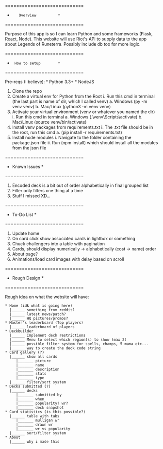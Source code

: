 ============================
*        Overview          *
============================

Purpose of this app is so I 
can learn Python and some 
frameworks (Flask, React, Node). 
This website will use Riot's
API to supply data to the app
about Legends of Runeterra. 
Possibly include db too for more
logic.

============================
*      How to setup        *
============================

Pre-reqs (I believe):
	* Python 3.3+
	* NodeJS

1. Clone the repo
2. Create a virtual env for Python from the Root
	i. Run this cmd in terminal (the last part is name of dir, which I called venv)
		a. Windows (py -m venv venv) 
		b. Mac/Linux (python3 -m venv venv) 
3. Activate your virtual environment (venv or whatever you named the dir)
	i. Run this cmd in terminal
		a. Windows (.\venv\Scripts\activate)
		b. Mac\Linux (source venv/bin/activate)
4. Install venv packages from requirements.txt
	i. The .txt file should be in the root, run this cmd
		a. (pip install -r requirements.txt)
5. Install node modules
	i. Navigate to the folder containing the package.json file
	ii. Run (npm install) which should install all the modules from the json file

============================
*	 Known Issues	   *

============================

1. Encoded deck is a bit out of order alphabetically in final grouped list
2. Filter only filters one thing at a time
3. Stuff I missed XD...

============================
*	To-Do List	   *

============================

1. Update home
2. On card click show associated cards in lightbox or something
3. Chuck challengers into a table with pagination
4. Cards, should display numerically -> alphabetically (cost -> name) order
5. About page?
6. Animations/load card images with delay based on scroll

============================
* 	Rough Design       *

============================

Rough idea on what the website will have:

	* Home (idk what is going here)
	  |______ something from reddit?
	  |______ latest news/patch?
  	  |______ HQ pictures/promos?
	* Master's leaderboard (Top players)
	  |______ leaderboard of players
	* Deckbuilder
	  |______ Implement deck restrictions
	  |______ Menu to select which region(s) to show (max 2)
	  |______ possible filter system for spells, champs, 5 mana etc...
	  |______ way to create the deck code string
	* Card gallery (?)
	  |______ show all cards
		 |_______ picture
		 |_______ name
		 |_______ description
		 |_______ stats
		 |_______ type
	  |______ filter/sort system
	* Decks submitted (?)
	  |______ decks
		 |_______ submitted by
		 |_______ when
		 |_______ popularity? wr?
		 |_______ deck snapshot
	* Card statistics (is this possible?)
	  |______ table with tabs
		 |_______ mulligan wr
		 |_______ drawn wr
		 |_______ wr vs popularity
	  |______ sort/filter system
	* About
	  |______ why i made this
